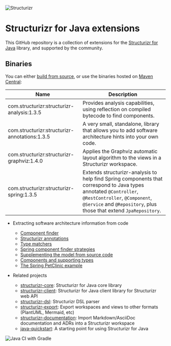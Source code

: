 ![Structurizr](docs/images/structurizr-banner.png)

# Structurizr for Java extensions

This GitHub repository is a collection of extensions for the [Structurizr for Java](https://github.com/structurizr/java) library, and supported by the community.

## Binaries
You can either [build from source](docs/building.md), or use the binaries hosted on [Maven Central](https://repo1.maven.org/maven2/com/structurizr/):

Name                                                  | Description
----------------------------------------------------- | ---------------------------------------------------------------------------------------------------------------------------
com.structurizr:structurizr-analysis:1.3.5            | Provides analysis capabilities, using reflection on compiled bytecode to find components.
com.structurizr:structurizr-annotations:1.3.5         | A very small, standalone, library that allows you to add software architecture hints into your own code.
com.structurizr:structurizr-graphviz:1.4.0            | Applies the Graphviz automatic layout algorithm to the views in a Structurizr workspace.
com.structurizr:structurizr-spring:1.3.5              | Extends structurizr-analysis to help find Spring components that correspond to Java types annotated ```@Controller```, ```@RestController```, ```@Component```, ```@Service``` and ```@Repository```, plus those that extend ```JpaRepository```.

* Extracting software architecture information from code
    * [Component finder](docs/component-finder.md)
    * [Structurizr annotations](docs/structurizr-annotations.md)
    * [Type matchers](docs/type-matchers.md)
    * [Spring component finder strategies](docs/spring-component-finder-strategies.md)
    * [Supplementing the model from source code](docs/supplementing-from-source-code.md)
    * [Components and supporting types](docs/supporting-types.md)
    * [The Spring PetClinic example](docs/spring-petclinic.md)

* Related projects
    * [structurizr-core](https://github.com/structurizr/java): Structurizr for Java core library
    * [structurizr-client](https://github.com/structurizr/java): Structurizr for Java client library for Structurizr web API
    * [structurizr-dsl](https://github.com/structurizr/dsl): Structurizr DSL parser
    * [structurizr-export](https://github.com/structurizr/export): Export workspaces and views to other formats (PlantUML, Mermaid, etc)
    * [structurizr-documentation](https://github.com/structurizr/documentation): Import Markdown/AsciiDoc documentation and ADRs into a Structurizr workspace
    * [java-quickstart](https://github.com/structurizr/java-quickstart): A starting point for using Structurizr for Java
    
![Java CI with Gradle](https://github.com/structurizr/java-extensions/workflows/Java%20CI%20with%20Gradle/badge.svg)